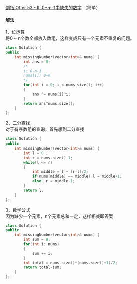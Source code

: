 [剑指 Offer 53 - II. 0～n-1中缺失的数字](https://leetcode-cn.com/problems/que-shi-de-shu-zi-lcof/) （简单）

#### 解法

1、位运算    
将0 ~ n个数全部放入数组，这样变成只有一个元素不重复的问题。

```C++
class Solution {
public:
    int missingNumber(vector<int>& nums) {
        int ans = 0;
        /*
        i: 0~n-1
        nums[i]: 0~n
        */
        for(int i = 0; i < nums.size(); i++)
        {
            ans ^= nums[i]^i;
        }
        return ans^nums.size();
    }
};

```

2、二分查找    
对于有序数组的查询，首先想到二分查找
```C++
class Solution {
public:
    int missingNumber(vector<int>& nums) {
        int l = 0 ;
        int r = nums.size()-1;
        while(l <= r)
        {
            int middle = l + (r-l)/2;
            if(nums[middle] == middle) l = middle+1;
            else  r = middle-1;
        }
        return l;
    }
};
```


3、数学公式    
因为缺少一个元素，n个元素总和一定，这样相减即答案
```C++
class Solution {
public:
    int missingNumber(vector<int>& nums) {
        int sum = 0;
        for(int i: nums)
        {
            sum += i;
        }
        int total = nums.size()*(nums.size()+1)/2;
        return total-sum;
    }
};
```
